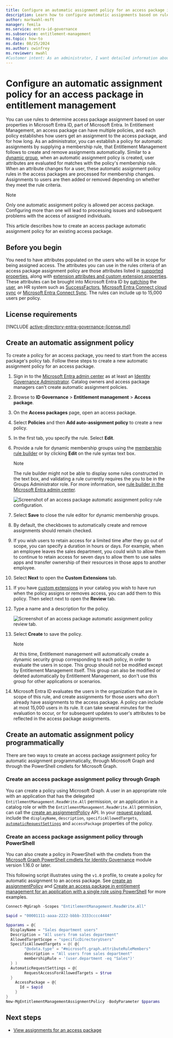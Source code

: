```yaml
---
title: Configure an automatic assignment policy for an access package in entitlement management - Microsoft Entra
description: Learn how to configure automatic assignments based on rules for an access package in entitlement management.
author: markwahl-msft
manager: femila
ms.service: entra-id-governance
ms.subservice: entitlement-management
ms.topic: how-to
ms.date: 08/25/2024
ms.author: owinfrey
ms.reviewer: mwahl
#Customer intent: As an administrator, I want detailed information about how I can edit an access package to include a policy for users to get and lose access package assignments automatically, without them or an administrator needing to request access.
---
```

# Configure an automatic assignment policy for an access package in entitlement management

You can use rules to determine access package assignment based on user properties in Microsoft Entra ID, part of Microsoft Entra. In Entitlement Management, an access package can have multiple policies, and each policy establishes how users get an assignment to the access package, and for how long. As an administrator, you can establish a policy for automatic assignments by supplying a membership rule, that Entitlement Management follows to create and remove assignments automatically. Similar to a [dynamic group](../identity/users/groups-create-rule.md), when an automatic assignment policy is created, user attributes are evaluated for matches with the policy's membership rule. When an attribute changes for a user, these automatic assignment policy rules in the access packages are processed for membership changes. Assignments to users are then added or removed depending on whether they meet the rule criteria.

   > [!NOTE]
   > Only one automatic assignment policy is allowed per access package. Configuring more than one will lead to processing issues and subsequent problems with the access of assigned individuals. 

This article describes how to create an access package automatic assignment policy for an existing access package.

## Before you begin

You need to have attributes populated on the users who will be in scope for being assigned access. The attributes you can use in the rules criteria of an access package assignment policy are those attributes listed in [supported properties](../identity/users/groups-dynamic-membership.md#supported-properties), along with [extension attributes and custom extension properties](../identity/users/groups-dynamic-membership.md#extension-attributes-and-custom-extension-properties). These attributes can be brought into Microsoft Entra ID by [patching](../identity/app-provisioning/user-provisioning-sync-attributes-for-mapping.md#create-an-extension-attribute-for-cloud-only-users-using-microsoft-graph) the [user](/graph/api/resources/user), an HR system such as [SuccessFactors](../identity/app-provisioning/sap-successfactors-integration-reference.md), [Microsoft Entra Connect cloud sync](../identity/hybrid/cloud-sync/how-to-attribute-mapping.md) or [Microsoft Entra Connect Sync](../identity/hybrid/connect/how-to-connect-sync-feature-directory-extensions.md). The rules can include up to 15,000 users per policy.

## License requirements

[!INCLUDE [active-directory-entra-governance-license.md](../includes/entra-entra-governance-license.md)]

## Create an automatic assignment policy


To create a policy for an access package, you need to start from the access package's policy tab. Follow these steps to create a new automatic assignment policy for an access package.

1. Sign in to the [Microsoft Entra admin center](https://entra.microsoft.com) as at least an [Identity Governance Administrator](../identity/role-based-access-control/permissions-reference.md#identity-governance-administrator). Catalog owners and access package managers can't create automatic assignment policies.

1. Browse to **ID Governance** > **Entitlement management** > **Access package**.

1. On the **Access packages** page, open an access package.

1. Select **Policies** and then **Add auto-assignment policy** to create a new policy.

1. In the first tab, you specify the rule. Select **Edit**.

1. Provide a rule for dynamic membership groups using the [membership rule builder](../identity/users/groups-dynamic-membership.md) or by clicking **Edit** on the rule syntax text box.

   > [!NOTE]
   > The rule builder might not be able to display some rules constructed in the text box, and validating a rule currently requires the you to be in the Groups Administrator role. For more information, see [rule builder in the Microsoft Entra admin center](../identity/users/groups-create-rule.md#rule-builder-in-the-azure-portal).

    ![Screenshot of an access package automatic assignment policy rule configuration.](./media/entitlement-management-access-package-auto-assignment-policy/auto-assignment-rule-configuration.png)

1. Select **Save** to close the rule editor for dynamic membership groups.
1. By default, the checkboxes to automatically create and remove assignments should remain checked.
1. If you wish users to retain access for a limited time after they go out of scope, you can specify a duration in hours or days. For example, when an employee leaves the sales department, you could wish to allow them to continue to retain access for seven days to allow them to use sales apps and transfer ownership of their resources in those apps to another employee.
1. Select **Next** to open the **Custom Extensions** tab.

1. If you have [custom extensions](entitlement-management-logic-apps-integration.md) in your catalog you wish to have run when the policy assigns or removes access, you can add them to this policy.  Then select next to open the **Review** tab.

1. Type a name and a description for the policy.

    ![Screenshot of an access package automatic assignment policy review tab.](./media/entitlement-management-access-package-auto-assignment-policy/auto-assignment-review.png)

1. Select **Create** to save the policy.

   > [!NOTE]
   > At this time, Entitlement management will automatically create a dynamic security group corresponding to each policy, in order to evaluate the users in scope. This group should not be modified except by Entitlement Management itself.  This group can also be modified or deleted automatically by Entitlement Management, so don't use this group for other applications or scenarios.

1. Microsoft Entra ID evaluates the users in the organization that are in scope of this rule, and create assignments for those users who don't already have assignments to the access package. A policy can include at most 15,000 users in its rule. It can take several minutes for the evaluation to occur, or for subsequent updates to user's attributes to be reflected in the access package assignments.

## Create an automatic assignment policy programmatically

There are two ways to create an access package assignment policy for automatic assignment programmatically, through Microsoft Graph and through the PowerShell cmdlets for Microsoft Graph.

### Create an access package assignment policy through Graph

You can create a policy using Microsoft Graph. A user in an appropriate role with an application that has the delegated `EntitlementManagement.ReadWrite.All` permission, or an application in a catalog role or with the `EntitlementManagement.ReadWrite.All` permission, can call the [create an assignmentPolicy](/graph/api/entitlementmanagement-post-assignmentpolicies?tabs=http&view=graph-rest-1.0&preserve-view=true) API. In your [request payload](/graph/api/resources/accesspackageassignmentpolicy?view=graph-rest-1.0&preserve-view=true), include the `displayName`, `description`, `specificAllowedTargets`, [`automaticRequestSettings`](/graph/api/resources/accesspackageautomaticrequestsettings?view=graph-rest-1.0&preserve-view=true) and `accessPackage` properties of the policy.

### Create an access package assignment policy through PowerShell

You can also create a policy in PowerShell with the cmdlets from the [Microsoft Graph PowerShell cmdlets for Identity Governance](https://www.powershellgallery.com/packages/Microsoft.Graph.Identity.Governance/) module version 1.16.0 or later.

This following script illustrates using the `v1.0` profile, to create a policy for automatic assignment to an access package. See [create an assignmentPolicy](/graph/api/entitlementmanagement-post-assignmentpolicies?tabs=http&view=graph-rest-1.0&preserve-view=true) and [Create an access package in entitlement management for an application with a single role using PowerShell](entitlement-management-access-package-create-app.md) for more examples.


```powershell
Connect-MgGraph -Scopes "EntitlementManagement.ReadWrite.All"

$apid = "00001111-aaaa-2222-bbbb-3333cccc4444"

$pparams = @{
  DisplayName = "Sales department users"
  Description = "All users from sales department"
  AllowedTargetScope = "specificDirectoryUsers"
  SpecificAllowedTargets = @( @{
        "@odata.type" = "#microsoft.graph.attributeRuleMembers"
        description = "All users from sales department"
        membershipRule = '(user.department -eq "Sales")'
  } )
  AutomaticRequestSettings = @{
        RequestAccessForAllowedTargets = $true
  }
    AccessPackage = @{
      Id = $apid
    }
}
New-MgEntitlementManagementAssignmentPolicy -BodyParameter $pparams
```

## Next steps

- [View assignments for an access package](entitlement-management-access-package-assignments.md)
